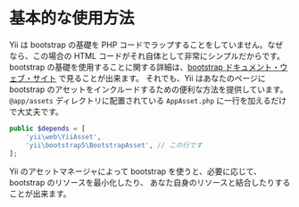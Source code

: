 基本的な使用方法
================

Yii は bootstrap の基礎を PHP コードでラップすることをしていません。なぜなら、この場合の HTML コードがそれ自体として非常にシンプルだからです。
bootstrap の基礎を使用することに関する詳細は、[bootstrap ドキュメント・ウェブ・サイト](http://getbootstrap.com/css/) で見ることが出来ます。
それでも、Yii はあなたのページに bootstrap のアセットをインクルードするための便利な方法を提供しています。
`@app/assets` ディレクトリに配置されている `AppAsset.php` に一行を加えるだけで大丈夫です。

```php
public $depends = [
    'yii\web\YiiAsset',
    'yii\bootstrap5\BootstrapAsset', // この行です
];
```

Yii のアセットマネージャによって bootstrap を使うと、必要に応じて、bootstrap のリソースを最小化したり、
あなた自身のリソースと結合したりすることが出来ます。

